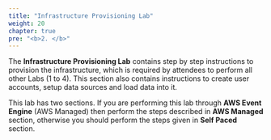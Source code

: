 ```yaml
---
title: "Infrastructure Provisioning Lab"
weight: 20
chapter: true
pre: "<b>2. </b>"
---
```


The **Infrastructure Provisioning Lab** contains step by step instructions to provision the infrastructure, which is required by attendees to perform all other Labs (1 to 4).
This section also contains instructions to create user accounts, setup data sources and load data into it.

This lab has two sections. If you are performing this lab through **AWS Event Engine** (AWS Managed) then perform the steps described in **AWS Managed** section, otherwise you should perform the steps given in **Self Paced** section.
